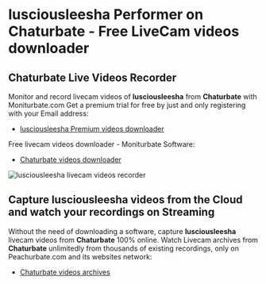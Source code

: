 # lusciousleesha Performer on Chaturbate - Free LiveCam videos downloader

## Chaturbate Live Videos Recorder

Monitor and record livecam videos of **lusciousleesha** from **Chaturbate** with Moniturbate.com
Get a premium trial for free by just and only registering with your Email address:
* [lusciousleesha Premium videos downloader](https://moniturbate.com/request-demo-licence-key.html)

Free livecam videos downloader - Moniturbate Software:
* [Chaturbate videos downloader](https://moniturbate.com/moniturbate-download-software.html)

![lusciousleesha livecam videos recorder](https://peachurnet.com/templates/moniturbate-software.png)


## Capture lusciousleesha videos from the Cloud and watch your recordings on Streaming

Without the need of downloading a software, capture **lusciousleesha** livecam videos from **Chaturbate** 100% online.
Watch Livecam archives from **Chaturbate** unlimitedly from thousands of existing recordings, only on Peachurbate.com and its websites network:
* [Chaturbate videos archives](https://peachurnet.com/)
